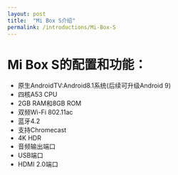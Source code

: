 ```yaml
---
layout: post
title:  "Mi Box S介绍"
permalink: /introductions/Mi-Box-S
---
```


# Mi Box S的配置和功能：
* 原生AndroidTV:Android8.1系统(后续可升级Android 9)
* 四核A53 CPU
* 2GB RAM和8GB ROM
* 双频Wi-Fi 802.11ac
* 蓝牙4.2
* 支持Chromecast
* 4K HDR
* 音频输出端口
* USB端口
* HDMI 2.0端口
